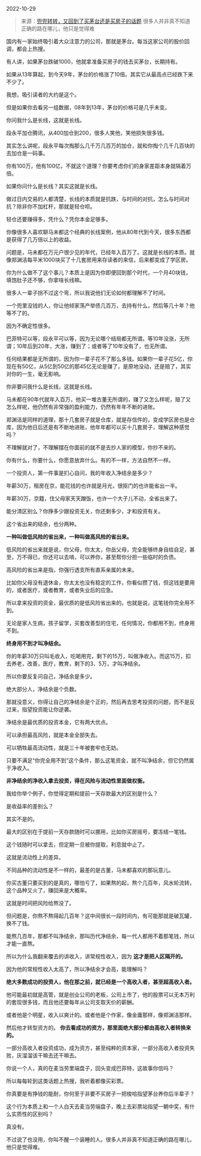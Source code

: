 2022-10-29

> 来源：[兜兜转转，又回到了买茅台还是买房子的话题](http://mp.weixin.qq.com/s?__biz=MzU3NDc5Nzc0NQ==&mid=2247520837&idx=1&sn=899276c253845d3719f35842c8e96e97&chksm=fd2e309bca59b98d06a14c4d162616e2a39322eac653a66e34aa1c53a41a0740ca1c0fe1890a&scene=27#wechat_redirect)
> 很多人并非真不知道正确的路在哪儿，他只是​觉得难

国内有一家始终吸引着大众注意力的公司，那就是茅台。每当这家公司的股价回调，都会上热搜。

  

有人讲，如果茅台跌破1000，他就拿准备买房子的钱去买茅台，长期持有。  

  

如果从13年算起，到今天9年，茅台的价格涨了10倍。其实它从最高点已经跌下来不少了。

  

我想，吸引读者的大约是这个。

  

但是如果你去看另一组数据，08年到13年，茅台的价格可是几乎未变。

  
你问我什么是长线，这就是长线。

  

段永平加仓腾讯，从400加仓到200，很多人笑他，笑他损失很多钱。  

  

其实怎么讲呢，段永平每次掏那么几千万几百万的加仓，就和你掏个几千几百块的去加仓是一码事。

  

你有100万，他有100亿，不就这个道理？你要考虑你们的身家差距本身就隔着万倍。  

  

如果你问什么是长线？其实这就是长线。  

  

做过日内交易的人都清楚，长线的本质就是抗跌，与时间的对抗，怎么与时间对抗？除非你不加杠杆，那就是轻仓呗。  

  

轻仓还要赚得多，凭什么？凭你本金足够多。

  

你像很多人喜欢聊马未都这个经典的长线案例，他从80年代到今天，很多东西都是获得了几万倍以上的收益。

  

问题是，马未都在万元户很少见的年代，已经年入百万了。这就是长线的本质。就像郑渊洁每平米1000块买了十几套房用来存读者的来信，后来都变成了学区房。

  

你为什么做不了这个事儿？本质上是因为你即便回到那个时代，一个月40块钱，填饱肚子还不够，你拿啥长线嘛。  

  

很多人一辈子拐不过这个弯，所以我说他们无论如何都理解不了时间。  

  

一个兜里没钱的人，你让他倾家荡产举债几百万，去持有什么，然后等几十年？他等不了的。  

  

因为不确定性很多。  

  

巴菲特可以等，段永平可以等，因为无论哪个结局都无所谓。等10年没涨，无所谓；10年后到20年，大涨，赚到了；或者等了10年没有了，也无所谓。

  

任何结果都是无所谓的，因为你一辈子花不了那么多钱。如果你一辈子花5亿，你现在有50亿，从5亿到50亿的那45亿无论是赚了，是原地没动，还是赔了，其实对你的一生，毫无影响。  

  

你非要问我什么是长线，这就是长线。  

  

马未都在90年代就年入百万，他买一堆古董无所谓的，赚了又怎么样呢，赔了又怎么样呢，他仍然有非常强的盈利能力，仍然有年年不断的进账。  

  

郑渊洁是同样的道理，那十几套房子就是仓库，就是存信件的，变成学区房也是仓库，因为他日后还是有不断地进账，他年年都可以买十几套房子，理解这种感觉吗？

  

不理解就对了，不理解摆在你面前的就不是去抄人家的模型，你抄不来的。

  

你有什么，你要什么，你愿意放弃什么。有的不一样，方法自然不一样。

  

一个投资人，第一件事是扪心自问，我的年收入净结余是多少？  

  

年薪30万，租房在京，能花钱的也许就是月光，很抠门的也许能省出一半。

  

年薪30万，京籍，住父母家天天蹭饭，也许一个大子儿不动，全省出来了。

  

能分清区别么？你挣多少跟投资无关，你还剩多少，才和投资有关。

  

这个省出来的结余，也分两种。

  

 **一种叫做低风险的省出来，一种叫做高风险的省出来。**

  

低风险的省出来就是说，你父母，你太太，你岳父母，完全能够终身自给自足，甚至，万不得已，你还可以去啃，可以养你，甚至帮你分担一些临时的负债。

  

高风险的省出来是指，你强行透支所有直系亲属的未来。

  

比如你父母没有退休金，你太太也没有稳定的工作，你看似攒了钱，但这钱是要用的，或者医疗，或者教育，或者失业后的应急。

  

所以拿来投资的资金，最优质的是低风险省出来的。也就是说，这笔钱你完全用不到。

  

无论是家人生病，孩子留学，买套改善型的住宅，任何情况，你都用不到，终身用不到。

  

 **终身用不到才叫净结余。**

  

你的年薪30万只叫毛收入，吃喝用完，剩下的15万，叫做净收入。而这15万，扣去养老，改善，医疗，教育，剩下的3、5万，才叫净结余。

  

所以你要反复问自己，净结余是多少。

  

绝大部分人，净结余是个负数。

  

那就没意义，你得让自己的净结余是个正的，然后再去思考投资的问题，而不是反过来，指望投资能让你逆袭。  

  

净结余是最优质的投资本金，它有两大优点。

  

可以承担最高风险，就是本金全部失去。

可以牺牲最高流动性，就是三十年被套牢也无妨。

  

只要不满足“你完全用不到”这个条件，那么这笔资金，就不叫净结余，但它仍然属于净收入。

  

 **非净结余的净收入拿去投资，得在风险与流动性里面做权衡。**

  

我给你举个例子，你觉得定期和提前一天存款最大的区别是什么？

  

是收益率的差别么？

  

其实不是的。

  

最大的区别在于提前一天存款随时可以挪用，比如你买房摇号，要冻结一笔钱。

  

这个钱随时可以拿去，但定期一旦被你提取，利息就中止了。

  

这就是流动性上的差异。

  

不同品种的流动性是不一样的，最差的是古董，马未都喜欢的那玩意儿。

  

你买古董只要买到的是真的，哪怕亏了，如果熬的起，熬个几百年，风水轮流转，这个品种又火了，赚回来是大概率。

  

这就是时间把风险给熬没了。

  

但问题是，你熬不熬得起几百年？这中间很长一段时间内，有可能那就是破瓦罐，换不了钱。

  

能熬几百年，那都不叫净结余，那叫历代净结余，每一代人都用不着那笔钱，所以才能一直熬。

  

所以为什么我翻来覆去的讲收入，讲常规性收入，因为 **这才是把人区隔开的。**

  

因为他的常规性收入太高了，所以净结余才会高，能理解吗？

  

 **绝大多数成功的投资人，他在那之前，就已经是一个高收入者，甚至超高收入者。**

  

他可能最初就是高管，就是创业公司的老板，公司上市了，他的股票可以无本万利的套现很多钱，而且他还要每年从公司支取天价的薪酬。  

  

或者他是个明星，收入以爽计的。或者他是个作家，像金庸那样，像郑渊洁那样。

  

然后他才转型资方的。 **你去看成功的资方，那里面绝大部分都由高收入者转换来的。**

  

一部分高收入者投资成功，成为资方，甚至纯粹的资本家，一部分高收入者投资失败，灰溜溜该干嘛去还干嘛去。  

  

你说一个人，真的在麦当劳里端盘子，回头变成巴菲特，这故事你信吗？

  

所以每每轮到这类话题上热搜，我听着都像买彩票。  

  

你真要是有挣钱的能耐，你何至于非要不买房子一把梭哈指望茅台养你后半辈子？  

  

这个行为本质上和一个人白天去麦当劳端盘子，晚上去彩票站指望一朝中奖，有什么实质性的区别吗？  

  

真没有。

  

不过说了也没用，你叫不醒一个装睡的人。很多人并非真不知道正确的路在哪儿，他只是觉得难。

